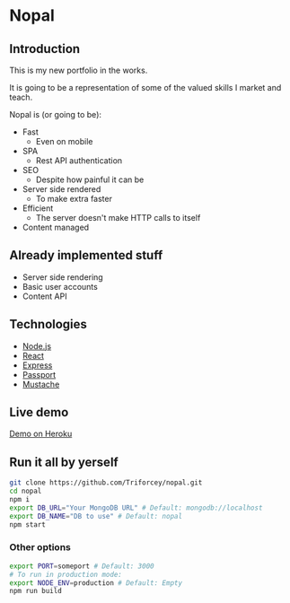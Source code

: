 # Nopal

## Introduction

This is my new portfolio in the works.

It is going to be a representation of some of the valued skills I market and teach.

Nopal is (or going to be):

* Fast
  * Even on mobile
* SPA
  * Rest API authentication
* SEO
  * Despite how painful it can be
* Server side rendered
  * To make extra faster
* Efficient
  * The server doesn't make HTTP calls to itself
* Content managed

## Already implemented stuff

* Server side rendering
* Basic user accounts
* Content API

## Technologies

* [Node.js](https://nodejs.org/en/)
* [React](https://reactjs.org/)
* [Express](https://expressjs.com/)
* [Passport](http://www.passportjs.org/)
* [Mustache](https://mustache.github.io/)

## Live demo

[Demo on Heroku](https://nopal.herokuapp.com/)

## Run it all by yerself

```bash
git clone https://github.com/Triforcey/nopal.git
cd nopal
npm i
export DB_URL="Your MongoDB URL" # Default: mongodb://localhost
export DB_NAME="DB to use" # Default: nopal
npm start
```

### Other options

```bash
export PORT=someport # Default: 3000
# To run in production mode:
export NODE_ENV=production # Default: Empty
npm run build
```
